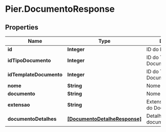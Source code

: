 # Pier.DocumentoResponse

## Properties
Name | Type | Description | Notes
------------ | ------------- | ------------- | -------------
**id** | **Integer** | ID do Documento. | [optional] 
**idTipoDocumento** | **Integer** | ID do Tipo de Documento associado. | [optional] 
**idTemplateDocumento** | **Integer** | ID do Template de Documento associado. | [optional] 
**nome** | **String** | Nome do Documento. | [optional] 
**documento** | **String** | Nome do Documento. | [optional] 
**extensao** | **String** | Extens\u00C3\u00A3o do Documento. | [optional] 
**documentoDetalhes** | [**[DocumentoDetalheResponse]**](DocumentoDetalheResponse.md) | Detalhamento do documento. | [optional] 


